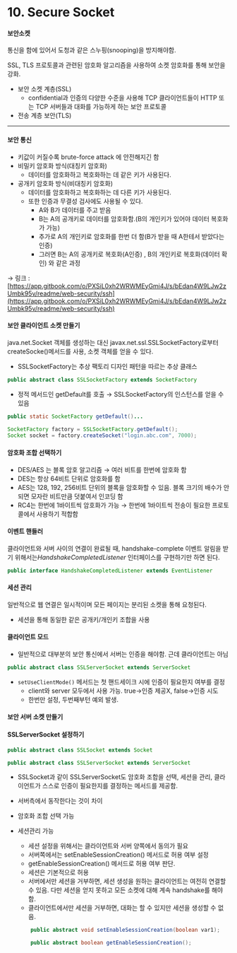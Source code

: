 # 10. Secure Socket

#### 보안소켓

통신을 함에 있어서 도청과 같은 스누핑(snooping)을 방지해야함.

SSL, TLS 프로토콜과 관련된 암호화 알고리즘을 사용하여 소켓 암호화를 통해 보안을 강화.

* 보안 소켓 계층(SSL)
  * confidential과 인증의 다양한 수준을 사용해 TCP 클라이언트들이 HTTP 또는 TCP 서버들과 대화를 가능하게 하는 보안 프로토콜
* 전송 계층 보안(TLS)

***

#### 보안 통신

* 키값이 커질수록 brute-force attack 에 안전해지긴 함
* 비밀키 암호화 방식(대칭키 암호화)
  * 데이터를 암호화하고 복호화하는 데 같은 키가 사용된다.
* 공개키 암호화 방식(비대칭키 암호화)
  * 데이터를 암호화하고 복호화하는 데 다른 키가 사용된다.
  * 또한 인증과 무결성 검사에도 사용될 수 있다.
    * A와 B가 데이터를 주고 받음
    * B는 A의 공개키로 데이터를 암호화함.(B의 개인키가 있어야 데이터 복호화가 가능)
    * 추가로 A의 개인키로 암호화를 한번 더 함(B가 받을 때 A한테서 받았다는 인증)
    * 그러면 B는 A의 공개키로 복호화(A인증) , B의 개인키로 복호화(데이터 확인) 와 같은 과정

→ 링크 : [https://app.gitbook.com/o/PXSiL0xh2WRWMEyGmi4J/s/bEdan4W9LJw2zUmbk95v/readme/web-security/ssh](https://app.gitbook.com/o/PXSiL0xh2WRWMEyGmi4J/s/bEdan4W9LJw2zUmbk95v/readme/web-security/ssh)

#### 보안 클라이언트 소켓 만들기

java.net.Socket 객체를 생성하는 대신 javax.net.ssl.SSLSocketFactory로부터 createSocke()메서드를 사용, 소켓 객체를 얻을 수 있다.

* SSLSocketFactory는 추상 팩토리 디자인 패턴을 따르는 추상 클래스

```java
public abstract class SSLSocketFactory extends SocketFactory
```

* 정적 메서드인 getDefault를 호출 → SSLSocketFactory의 인스턴스를 얻을 수 있음

```java
public static SocketFactory getDefault()...

SocketFactory factory = SSLSocketFactory.getDefault();
Socket socket = factory.createSocket("login.abc.com", 7000);
```

#### 암호화 조합 선택하기

* DES/AES 는 블록 암호 알고리즘 → 여러 비트를 한번에 암호화 함
* DES는 항상 64비트 단위로 암호화를 함
* AES는 128, 192, 256비트 단위의 블록을 암호화할 수 있음. 블록 크기의 배수가 안되면 모자란 비트만큼 덧붙여서 인코딩 함
* RC4는 한번에 1바이트씩 암호화가 가능 → 한번에 1바이트씩 전송이 필요한 프로토콜에서 사용하기 적합함

#### 이벤트 핸들러

클라이언트와 서버 사이의 연결이 완료될 때, handshake-complete 이벤트 알림을 받기 위해서&#xB294;_&#x48;andshakeCompletedListener_ 인터페이스를 구현하기만 하면 된다.

```java
public interface HandshakeCompletedListener extends EventListener
```

#### 세션 관리

일반적으로 웹 연결은 일시적이며 모든 페이지는 분리된 소켓을 통해 요청된다.

* 세션을 통해 동일한 같은 공개키/개인키 조합을 사용

#### 클라이언트 모드

* 일반적으로 대부분의 보안 통신에서 서버는 인증을 해야함. 근데 클라이언트는 아님

```java
public abstract class SSLServerSocket extends ServerSocket 
```

* `setUseClientMode()` 메서드는 첫 핸드세이크 시에 인증이 필요한지 여부를 결정
  * client와 server 모두에서 사용 가능. true→인증 제공X, false→인증 시도
  * 한번만 설정, 두번째부턴 예외 발생.

#### 보안 서버 소켓 만들기

#### SSLServerSocket 설정하기

```java
public abstract class SSLSocket extends Socket 

public abstract class SSLServerSocket extends ServerSocket 
```

* SSLSocket과 같이 SSLServerSocket도 암호화 조합을 선택, 세션을 관리, 클라이언트가 스스로 인증이 필요한지를 결정하는 메서드를 제공함.
* 서버측에서 동작한다는 것이 차이
* 암호화 조합 선택 가능
*   세션관리 가능

    * 세션 설정을 위해서는 클라이언트와 서버 양쪽에서 동의가 필요
    * 서버쪽에서는 setEnableSessionCreation() 메서드로 허용 여부 설정
    * getEnableSessionCreation() 메서드로 허용 여부 판단.
    * 세션은 기본적으로 허용
    * 서버에서만 세션을 거부하면, 세션 생성을 원하는 클라이언트는 여전히 연결할 수 있음. 다만 세션을 얻지 못하고 모든 소켓에 대해 계속 handshake를 해야함.
    * 클라이언트에서만 세션을 거부하면, 대화는 할 수 있지만 세션을 생성할 수 없음.

    ```java
        public abstract void setEnableSessionCreation(boolean var1);

        public abstract boolean getEnableSessionCreation();
    ```
